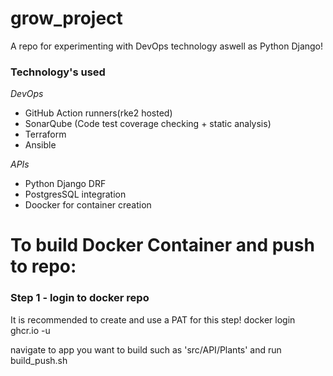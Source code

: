 # grow_project

A repo for experimenting with DevOps technology aswell as Python Django! 

### Technology's used
*DevOps*
- GitHub Action runners(rke2 hosted)
- SonarQube (Code test coverage checking + static analysis)
- Terraform 
- Ansible

*APIs*
- Python Django DRF
- PostgresSQL integration
- Doocker for container creation




# To build Docker Container and push to repo:

### Step 1 - login to docker repo

It is recommended to create and use a PAT for this step! 
docker login ghcr.io -u <GitHubUsername>

navigate to app you want to build such as 'src/API/Plants' and run build_push.sh

